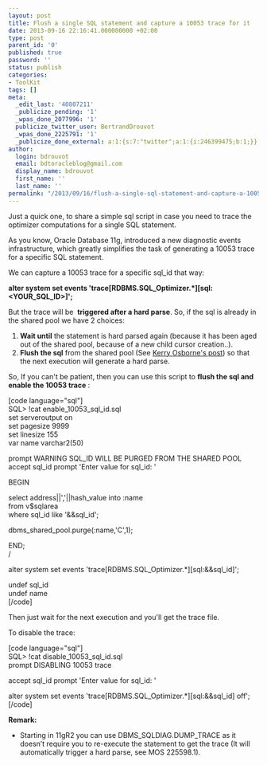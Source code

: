 ```yaml
---
layout: post
title: Flush a single SQL statement and capture a 10053 trace for it
date: 2013-09-16 22:16:41.000000000 +02:00
type: post
parent_id: '0'
published: true
password: ''
status: publish
categories:
- ToolKit
tags: []
meta:
  _edit_last: '40807211'
  _publicize_pending: '1'
  _wpas_done_2077996: '1'
  publicize_twitter_user: BertrandDrouvot
  _wpas_done_2225791: '1'
  _publicize_done_external: a:1:{s:7:"twitter";a:1:{i:246399475;b:1;}}
author:
  login: bdrouvot
  email: bdtoracleblog@gmail.com
  display_name: bdrouvot
  first_name: ''
  last_name: ''
permalink: "/2013/09/16/flush-a-single-sql-statement-and-capture-a-10053-trace-for-it/"
---
```

Just a quick one, to share a simple sql script in case you need to trace the optimizer computations for a single SQL statement.

As you know, Oracle Database 11g, introduced a new diagnostic events infrastructure, which greatly simplifies the task of generating a 10053 trace for a specific SQL statement.

We can capture a 10053 trace for a specific sql\_id that way:

**alter system set events 'trace[RDBMS.SQL\_Optimizer.\*][sql:\<YOUR\_SQL\_ID\>]';**

But the trace will be&nbsp; **triggered&nbsp;after a hard parse**. So, if the sql is already in the shared pool we have 2 choices:

1. **Wait until** the statement is hard parsed again (because it has been aged out of the shared pool, because of a new child cursor creation..).
2. **Flush the sql** from the shared pool (See [Kerry Osborne's post](http://kerryosborne.oracle-guy.com/2008/09/flush-a-single-sql-statement/)) so that the next execution will generate a hard parse.

So, If you can't be patient, then you can use this script to **flush the sql and enable the 10053 trace** :

[code language="sql"]  
SQL\> !cat enable\_10053\_sql\_id.sql  
set serveroutput on  
set pagesize 9999  
set linesize 155  
var name varchar2(50)

prompt WARNING SQL\_ID WILL BE PURGED FROM THE SHARED POOL  
accept sql\_id prompt 'Enter value for sql\_id: '

BEGIN

select address||','||hash\_value into :name  
from v$sqlarea  
where sql\_id like '&&sql\_id';

dbms\_shared\_pool.purge(:name,'C',1);

END;  
/

alter system set events 'trace[RDBMS.SQL\_Optimizer.\*][sql:&&sql\_id]';

undef sql\_id  
undef name  
[/code]

Then just wait for the next execution and you'll get the trace file.

To disable the trace:

[code language="sql"]  
SQL\> !cat disable\_10053\_sql\_id.sql  
prompt DISABLING 10053 trace

accept sql\_id prompt 'Enter value for sql\_id: '

alter system set events 'trace[RDBMS.SQL\_Optimizer.\*][sql:&&sql\_id] off';  
[/code]

**Remark:**

- Starting in 11gR2 you can use&nbsp;DBMS\_SQLDIAG.DUMP\_TRACE as&nbsp;it doesn’t require you to re-execute the statement to get the trace (It&nbsp;will automatically trigger a hard parse, see MOS&nbsp;225598.1).
